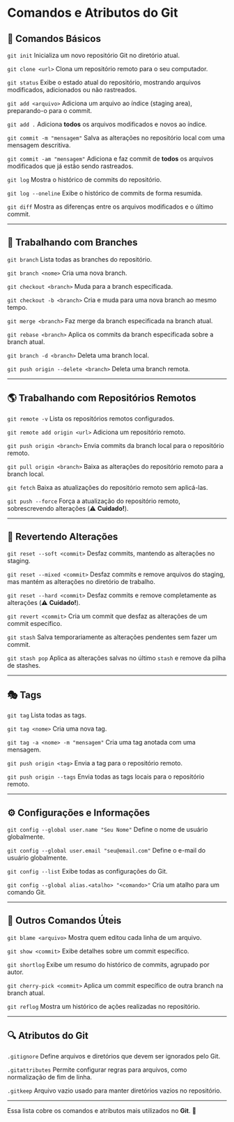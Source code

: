 # Comandos e Atributos do Git

## 📌 Comandos Básicos

`git init`
Inicializa um novo repositório Git no diretório atual.

`git clone <url>`
Clona um repositório remoto para o seu computador.

`git status`
Exibe o estado atual do repositório, mostrando arquivos modificados, adicionados ou não rastreados.

`git add <arquivo>`
Adiciona um arquivo ao índice (staging area), preparando-o para o commit.

`git add .`
Adiciona **todos** os arquivos modificados e novos ao índice.

`git commit -m "mensagem"`
Salva as alterações no repositório local com uma mensagem descritiva.

`git commit -am "mensagem"`
Adiciona e faz commit de **todos** os arquivos modificados que já estão sendo rastreados.

`git log`
Mostra o histórico de commits do repositório.

`git log --oneline`
Exibe o histórico de commits de forma resumida.

`git diff`
Mostra as diferenças entre os arquivos modificados e o último commit.

---

## 🔄 Trabalhando com Branches

`git branch`
Lista todas as branches do repositório.

`git branch <nome>`
Cria uma nova branch.

`git checkout <branch>`
Muda para a branch especificada.

`git checkout -b <branch>`
Cria e muda para uma nova branch ao mesmo tempo.

`git merge <branch>`
Faz merge da branch especificada na branch atual.

`git rebase <branch>`
Aplica os commits da branch especificada sobre a branch atual.

`git branch -d <branch>`
Deleta uma branch local.

`git push origin --delete <branch>`
Deleta uma branch remota.

---

## 🌎 Trabalhando com Repositórios Remotos

`git remote -v`
Lista os repositórios remotos configurados.

`git remote add origin <url>`
Adiciona um repositório remoto.

`git push origin <branch>`
Envia commits da branch local para o repositório remoto.

`git pull origin <branch>`
Baixa as alterações do repositório remoto para a branch local.

`git fetch`
Baixa as atualizações do repositório remoto sem aplicá-las.

`git push --force`
Força a atualização do repositório remoto, sobrescrevendo alterações (⚠️ **Cuidado!**).

---

## 🔄 Revertendo Alterações

`git reset --soft <commit>`
Desfaz commits, mantendo as alterações no staging.

`git reset --mixed <commit>`
Desfaz commits e remove arquivos do staging, mas mantém as alterações no diretório de trabalho.

`git reset --hard <commit>`
Desfaz commits e remove completamente as alterações (⚠️ **Cuidado!**).

`git revert <commit>`
Cria um commit que desfaz as alterações de um commit específico.

`git stash`
Salva temporariamente as alterações pendentes sem fazer um commit.

`git stash pop`
Aplica as alterações salvas no último `stash` e remove da pilha de stashes.

---

## 🎭 Tags

`git tag`
Lista todas as tags.

`git tag <nome>`
Cria uma nova tag.

`git tag -a <nome> -m "mensagem"`
Cria uma tag anotada com uma mensagem.

`git push origin <tag>`
Envia a tag para o repositório remoto.

`git push origin --tags`
Envia todas as tags locais para o repositório remoto.

---

## ⚙️ Configurações e Informações

`git config --global user.name "Seu Nome"`
Define o nome de usuário globalmente.

`git config --global user.email "seu@email.com"`
Define o e-mail do usuário globalmente.

`git config --list`
Exibe todas as configurações do Git.

`git config --global alias.<atalho> "<comando>"`
Cria um atalho para um comando Git.

---

## 📌 Outros Comandos Úteis

`git blame <arquivo>`
Mostra quem editou cada linha de um arquivo.

`git show <commit>`
Exibe detalhes sobre um commit específico.

`git shortlog`
Exibe um resumo do histórico de commits, agrupado por autor.

`git cherry-pick <commit>`
Aplica um commit específico de outra branch na branch atual.

`git reflog`
Mostra um histórico de ações realizadas no repositório.

---

## 🔍 Atributos do Git

`.gitignore`
Define arquivos e diretórios que devem ser ignorados pelo Git.

`.gitattributes`
Permite configurar regras para arquivos, como normalização de fim de linha.

`.gitkeep`
Arquivo vazio usado para manter diretórios vazios no repositório.

---

Essa lista cobre os comandos e atributos mais utilizados no **Git**. 🚀
